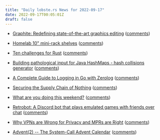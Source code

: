 ```yaml
---
title: "Daily lobste.rs News for 2022-09-17"
date: 2022-09-17T00:05:01Z
draft: false
---
```






- [Graphite: Redefining state-of-the-art graphics editing](https://graphite.rs/)
  ([comments](https://lobste.rs/s/r2fxge/graphite_redefining_state_art_graphics))



- [Homelab 10" mini-rack shelves](https://loganmarchione.com/2022/09/homelab-10-mini-rack-shelves/)
  ([comments](https://lobste.rs/s/efv9jg/homelab_10_mini_rack_shelves))



- [Ten challenges for Rust](https://www.ncameron.org/blog/ten-challenges-for-rust/)
  ([comments](https://lobste.rs/s/wh7jgy/ten_challenges_for_rust))



- [Building pathological input for Java HashMaps - hash collisions generator](https://www.andreinc.net/2022/09/01/patological-input-for-the-java-hash-tables)
  ([comments](https://lobste.rs/s/anzqcn/building_pathological_input_for_java))



- [A Complete Guide to Logging in Go with Zerolog](https://betterstack.com/community/guides/logging/zerolog/)
  ([comments](https://lobste.rs/s/mzlbbe/complete_guide_logging_go_with_zerolog))



- [Securing the Supply Chain of Nothing](https://swagitda.com/blog/posts/securing-the-supply-chain-of-nothing/)
  ([comments](https://lobste.rs/s/p40ks6/securing_supply_chain_nothing))



- [What are you doing this weekend?]()
  ([comments](https://lobste.rs/s/y6hkez/what_are_you_doing_this_weekend))



- [Retrobot: A Discord bot that plays emulated games with friends over chat](https://github.com/rossimo/retrobot)
  ([comments](https://lobste.rs/s/vr9xui/retrobot_discord_bot_plays_emulated))



- [Why VPNs are Wrong for Privacy and MPRs are Right](https://invisv.com/articles/relay.html)
  ([comments](https://lobste.rs/s/hzxakf/why_vpns_are_wrong_for_privacy_mprs_are))



- [Advent(2) -- The System-Call Advent Calendar](https://osg.tuhh.de/Advent/)
  ([comments](https://lobste.rs/s/dlieyg/advent_2_system_call_advent_calendar))


